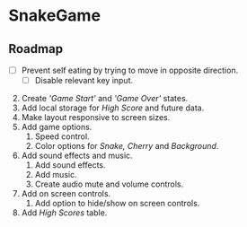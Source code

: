 # SnakeGame

## Roadmap

- [ ] Prevent self eating by trying to move in opposite direction.
    - [ ] Disable relevant key input.
2. Create *'Game Start'* and *'Game Over'* states.
3. Add local storage for *High Score* and future data.
4. Make layout responsive to screen sizes.
5. Add game options.
    1. Speed control.
    2. Color options for *Snake,* *Cherry* and *Background*.
6. Add sound effects and music.
    1. Add sound effects.
    2. Add music.
    3. Create audio mute and volume controls.
7. Add on screen controls.
    1. Add option to hide/show on screen controls.
8. Add *High Scores* table.
